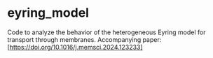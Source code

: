 # eyring_model

Code to analyze the behavior of the heterogeneous Eyring model for transport through membranes. Accompanying paper: [https://doi.org/10.1016/j.memsci.2024.123233]
